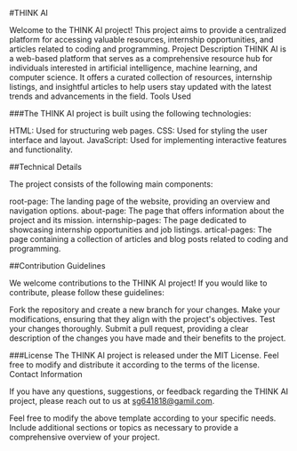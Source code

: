 #THINK AI

Welcome to the THINK AI project! This project aims to provide a centralized platform for accessing valuable resources, internship opportunities, and articles related to coding and programming.
Project Description
THINK AI is a web-based platform that serves as a comprehensive resource hub for individuals interested in artificial intelligence, machine learning, and computer science. It offers a curated collection of resources, internship listings, and insightful articles to help users stay updated with the latest trends and advancements in the field.
Tools Used

###The THINK AI project is built using the following technologies:

HTML: Used for structuring web pages.
CSS: Used for styling the user interface and layout.
JavaScript: Used for implementing interactive features and functionality.


##Technical Details

The project consists of the following main components:

root-page: The landing page of the website, providing an overview and navigation options.
about-page: The page that offers information about the project and its mission. 
internship-pages: The page dedicated to showcasing internship opportunities and job listings.
artical-pages: The page containing a collection of articles and blog posts related to coding and programming.

##Contribution Guidelines


We welcome contributions to the THINK AI project! If you would like to contribute, please follow these guidelines:

Fork the repository and create a new branch for your changes.
Make your modifications, ensuring that they align with the project's objectives.
Test your changes thoroughly.
Submit a pull request, providing a clear description of the changes you have made and their benefits to the project.

###License
The THINK AI project is released under the MIT License. Feel free to modify and distribute it according to the terms of the license.
Contact Information

If you have any questions, suggestions, or feedback regarding the THINK AI project, please reach out to us at sg641818@gamil.com.

Feel free to modify the above template according to your specific needs. Include additional sections or topics as necessary to provide a comprehensive overview of your project.

